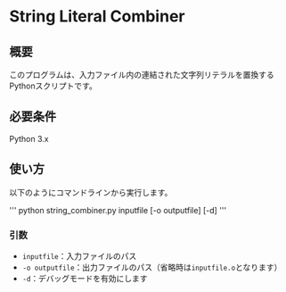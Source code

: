 # String Literal Combiner

## 概要

このプログラムは、入力ファイル内の連結された文字列リテラルを置換するPythonスクリプトです。

## 必要条件

Python 3.x

## 使い方

以下のようにコマンドラインから実行します。

'''
python string_combiner.py inputfile [-o outputfile] [-d]
'''

### 引数

- `inputfile`：入力ファイルのパス
- `-o outputfile`：出力ファイルのパス（省略時は`inputfile.o`となります）
- `-d`：デバッグモードを有効にします
